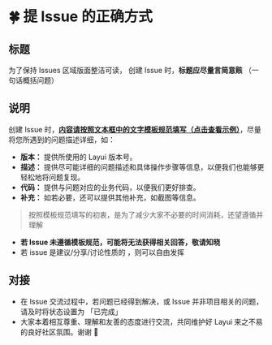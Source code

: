 # 🍀 提 Issue 的正确方式

## 标题
为了保持 Issues 区域版面整洁可读， 创建 Issue 时，**标题应尽量言简意赅** （一句话概括问题）

## 说明

创建 Issue 时，**[内容请按照文本框中的文字模板规范填写（点击查看示例）](https://foruda.gitee.com/images/1660197253451887123/%E5%B1%8F%E5%B9%95%E6%88%AA%E5%9B%BE.png)**，尽量将您所遇到的问题描述详细，如：

- **版本：** 提供所使用的 Layui 版本号。
- **描述：** 提供尽可能详细的问题描述和具体操作步骤等信息，以便我们也能够更轻松地将问题复现。
- **代码：** 提供与问题对应的业务代码，以便我们更好排查。
- **补充：** 如若必要，还可以提供其他补充，如截图等信息。

> 按照模板规范填写的初衷，是为了减少大家不必要的时间消耗，还望遵循并理解 

- **若 Issue 未遵循模板规范，可能将无法获得相关回答，敬请知晓**
- 若 issue 是建议/分享/讨论性质的 ，则可以自由发挥

## 对接

- 在 Issue 交流过程中，若问题已经得到解决，或 Issue 并非项目相关的问题，请及时将状态设置为 「已完成」
- 大家本着相互尊重、理解和友善的态度进行交流，共同维护好 Layui 来之不易的良好社区氛围。谢谢 :sparkling_heart: 